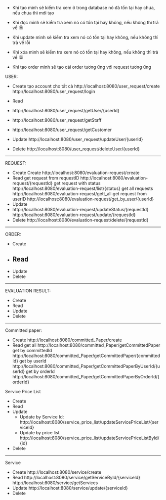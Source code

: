 - Khi tạo mình sẽ kiểm tra xem ở trong database nó đã tồn tại hay chưa, nếu chưa thì mới tạo
- Khi đọc mình sẽ kiểm tra xem nó có tồn tại hay không, nếu không thì trả về lỗi
- Khi update mình sẽ kiểm tra xem nó có tồn tại hay không, nếu không thì trả về lỗi
- Khi xóa mình sẽ kiểm tra xem nó có tồn tại hay không, nếu không thì trả về lỗi

- Khi tạo order mình sẽ tạo cái order tương ứng với request tương ứng



USER:


- Create
  tạo account cho tất cả
  http://localhost:8080/user_request/create
  http://localhost:8080/user_request/login

- Read

- http://localhost:8080/user_request/getUser/{userId}
- http://localhost:8080/user_request/getStaff
- http://localhost:8080/user_request/getCustomer

- Update
  http://localhost:8080/user_request/updateUser/{userId}
- Delete
  http://localhost:8080/user_request/deleteUser/{userId}


----------------------------------------------
REQUEST:

- Create
  Create http://localhost:8080/evaluation-request/create
- Read
  get request from requestID http://localhost:8080/evaluation-request/{requestId}
  get request with status http://localhost:8080/evaluation-request/list/{status}
  get all requests http://localhost:8080/evaluation-request/gett_all
  get request from userID http://localhost:8080/evaluation-request/get_by_user/{userId}
- Update
- http://localhost:8080/evaluation-request/updateStatus/{requestId}
  http://localhost:8080/evaluation-request/update/{requestId}
- Delete
  http://localhost:8080/evaluation-request/delete/{requestId}
-------------------------------------------------
ORDER:
- Create
- Read
  - 
- Update
- Delete

-------------------------------------------------
EVALUATION RESULT:
- Create
- Read
- Update
- Delete
-------------------------------------------------
Committed paper:
- Create
  http://localhost:8080/committed_Paper/create
- Read
  get all http://localhost:8080/committed_Paper/getCommittedPaper
  get by committedId http://localhost:8080/committed_Paper/getCommittedPaper/{committedId}
  get by userId  http://localhost:8080/committed_Paper/getCommittedPaperByUserId/{userId}
  get by orderId http://localhost:8080/committed_Paper/getCommittedPaperByOrderId/{orderId}




Service Price List
- Create
- Read
- Update
  - Update by Service Id: http://localhost:8080/service_price_list/updateServicePriceList/{serviceId}
  - Update by price list http://localhost:8080/service_price_list/updateServicePriceListById/{id}
- Delete

-------------------------------------------------
Service
- Create
  http://localhost:8080/service/create
- Read
  http://localhost:8080/service/getServiceById/{serviceId}
  http://localhost:8080/service/getServices
- Update
  http://localhost:8080/service/update/{serviceId}
- Delete
